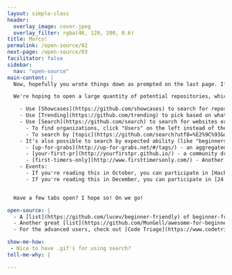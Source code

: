 ```yaml
---
layout: simple-class
header:
  overlay_image: cover.jpeg
  overlay_filter: rgba(46, 129, 200, 0.6)
title: Marco!
permalink: /open-source/02
next-page: /open-source/03
facilitator: false
sidebar:
  nav: "open-source"
main-content: |
  Now, hopefully you wrote things down as prompted on the last page. If you didn't, hopefully you have some ideas fixed in your mind. Otherwise, this next section is going to be difficult.

  We're hoping to open a large quantity of potential repositories, which we'll parse down as time goes on. Open a lot of tabs, it'll be okay.

    - Use [Showcases](https://github.com/showcases) to search for repositories by topic.
    - Use [Trending](https://github.com/trending) to pick based on what's currently popular.
    - Use [Search](https://github.com/search) to search for websites or topics that you're interested in.
      - To find organizations, click "Users" on the left instead of the default "Repositories" view after entering your query.
      - To search by [topic](https://github.com/search?utf8=%E2%9C%93&q=topic%3A+&ref=simplesearch), type a topic that you're interested in after writing `topic: ` in the query field.
    - It's also possible to search by expected ability (like "beginners") via labels. People can make these up, so they vary wildly. Here are a few places to start (You can find more in the **Open Sources** section).
      - [up-for-grabs](http://up-for-grabs.net/#/tags/) - an aggregated list of repositories specifically seeking new contributors.
      - [your-first-pr](http://yourfirstpr.github.io/) - a community driven issue [collection](https://github.com/yourfirstpr/yourfirstpr.github.io/issues) for finding good starter projects.
      - [first-timers-only](http://www.firsttimersonly.com/) - Another [label](https://github.com/search?q=label%3Afirst-timers-only&state=open&type=Issues) that helps you find your feet. This one has a twitter [bot](https://twitter.com/first_tmrs_only).
    - Events:
      - If you're reading this in October, you can participate in [Hacktoberfest](https://hacktoberfest.digitalocean.com/) and get some free swag! This also has feature projects year round.
      - If you're reading this in December, you can participate in [24 Pull Requests](https://24pullrequests.com/), which will still point you to resources year round.


  Have a few tabs open? I hope so! On we go!

open-source: |
  - A [list](https://github.com/lucev/beginner-friendly) of beginner-friendly projects, with a Ruby theme.
  - Another great [list](https://github.com/MunGell/awesome-for-beginners) inspired by some of the projects above.
  - For the advanced users, check out [Code Triage](https://www.codetriage.com/), which will deliver an open issue to your inbox every day.

show-me-how:
 - Nice to have .gif's for using search? 
tell-me-why: |

---
```

